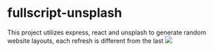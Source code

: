 # fullscript-unsplash
This project utilizes express, react and unsplash to generate random website layouts, each refresh is different from the last
![](unsplash-1.gif)